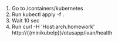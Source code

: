1. Go to /containers/kubernetes
2. Run kubectl apply -f .
3. Wait 10 sec   
4. Run curl -H 'Host:arch.homework' http://{{minikubeIp}}/otusapp/ivan/health
